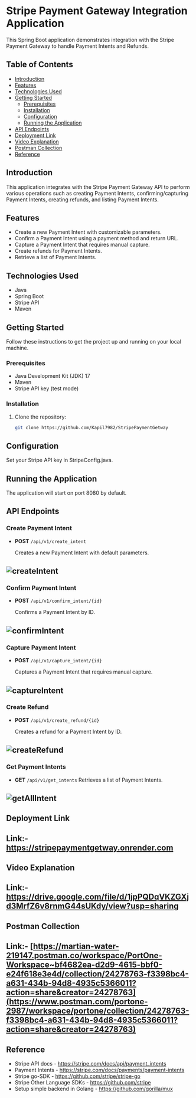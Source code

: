 # Stripe Payment Gateway Integration Application

This Spring Boot application demonstrates integration with the Stripe Payment Gateway to handle Payment Intents and Refunds.

## Table of Contents
- [Introduction](#introduction)
- [Features](#features)
- [Technologies Used](#technologies-used)
- [Getting Started](#getting-started)
  - [Prerequisites](#prerequisites)
  - [Installation](#installation)
  - [Configuration](#configuration)
  - [Running the Application](#running-the-application)
- [API Endpoints](#api-endpoints)
- [Deployment Link](#deployment-link)
- [Video Explanation](#video-explanation)
- [Postman Collection](#postman-collection)
- [Reference](#reference)


## Introduction

This application integrates with the Stripe Payment Gateway API to perform various operations such as creating Payment Intents, confirming/capturing Payment Intents, creating refunds, and listing Payment Intents.

## Features

- Create a new Payment Intent with customizable parameters.
- Confirm a Payment Intent using a payment method and return URL.
- Capture a Payment Intent that requires manual capture.
- Create refunds for Payment Intents.
- Retrieve a list of Payment Intents.

## Technologies Used

- Java
- Spring Boot
- Stripe API
- Maven


## Getting Started

Follow these instructions to get the project up and running on your local machine.

### Prerequisites

- Java Development Kit (JDK) 17
- Maven
- Stripe API key (test mode) 

### Installation

1. Clone the repository:

   ```bash
   git clone https://github.com/Kapil7982/StripePaymentGetway
   ```

## Configuration
Set your Stripe API key in StripeConfig.java.

## Running the Application
The application will start on port 8080 by default.

## API Endpoints

### Create Payment Intent

- **POST** `/api/v1/create_intent`

  Creates a new Payment Intent with default parameters.
  
![createIntent](https://github.com/Kapil7982/StripePaymentGetway/assets/103938868/ba97a693-fb7c-448c-8ba3-bdab0f3693a0)
-

### Confirm Payment Intent

- **POST** `/api/v1/confirm_intent/{id}`

  Confirms a Payment Intent by ID.
  
![confirmIntent](https://github.com/Kapil7982/StripePaymentGetway/assets/103938868/15fa347f-09d3-457c-a997-3d45dbae1cde)
-
### Capture Payment Intent

- **POST** `/api/v1/capture_intent/{id}`
  
  Captures a Payment Intent that requires manual capture.

![captureIntent](https://github.com/Kapil7982/StripePaymentGetway/assets/103938868/bc3d84d5-4a30-4967-b71d-9bd0da47a321)
-
### Create Refund

- **POST** `/api/v1/create_refund/{id}`
  
  Creates a refund for a Payment Intent by ID.

![createRefund](https://github.com/Kapil7982/StripePaymentGetway/assets/103938868/be2cb317-5d99-4200-9c69-fa3f4200fdef)
-
 
### Get Payment Intents

- **GET** `/api/v1/get_intents`
  Retrieves a list of Payment Intents.

![getAllIntent](https://github.com/Kapil7982/StripePaymentGetway/assets/103938868/3c457748-9f23-4bee-ab3a-82817553ae92)
-

## Deployment Link
  Link:- https://stripepaymentgetway.onrender.com
 -

## Video Explanation
  Link:- https://drive.google.com/file/d/1jpPQDqVKZGXjd3MrfZ6v8rnmG44sUKdy/view?usp=sharing
  -

## Postman Collection
  Link:- [https://martian-water-219147.postman.co/workspace/PortOne-Workspace~bf4682ea-d2d9-4615-bbf0-e24f618e3e4d/collection/24278763-f3398bc4-a631-434b-94d8-4935c5366011?action=share&creator=24278763](https://www.postman.com/portone-2987/workspace/portone/collection/24278763-f3398bc4-a631-434b-94d8-4935c5366011?action=share&creator=24278763)
  -
## Reference

- Stripe API docs - https://stripe.com/docs/api/payment_intents 
- Payment Intents - https://stripe.com/docs/payments/payment-intents
- Stripe go-SDK - https://github.com/stripe/stripe-go
- Stripe Other Language SDKs - https://github.com/stripe
- Setup simple backend in Golang - https://github.com/gorilla/mux

